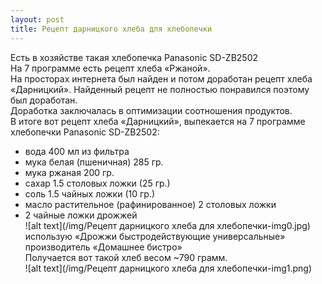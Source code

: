 ```yaml
---
layout: post
title: Рецепт дарницкого хлеба для хлебопечки  
---
```

Есть в хозяйстве такая хлебопечка Panasonic SD-ZB2502  
На 7 программе есть рецепт хлеба «Ржаной».  
На просторах интернета был найден и потом доработан рецепт хлеба «Дарницкий». Найденный рецепт не полностью понравился поэтому был доработан.  
Доработка заключалась в оптимизации соотношения продуктов.  
В итоге вот рецепт хлеба «Дарницкий», выпекается на 7 программе хлебопечки Panasonic SD-ZB2502:  
- вода 400 мл из фильтра  
- мука белая (пшеничная) 285 гр.  
- мука ржаная 200 гр.  
- сахар 1.5 столовых ложки (25 гр.)
- соль 1.5 чайных ложки (10 гр.)  
- масло растительное (рафинированное) 2 столовых ложки  
- 2 чайные ложки дрожжей  
![alt text](/img/Рецепт дарницкого хлеба для хлебопечки-img0.jpg)  
использую «Дрожжи быстродействующие универсальные» производитель «Домашнее бистро»  
Получается вот такой хлеб весом ~790 грамм.  
![alt text](/img/Рецепт дарницкого хлеба для хлебопечки-img1.png)  

